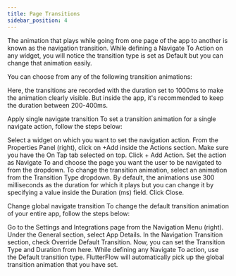 ```yaml
---
title: Page Transitions
sidebar_position: 4
---
```


The animation that plays while going from one page of the app to another is known as the navigation transition. While defining a Navigate To Action on any widget, you will notice the transition type is set as Default but you can change that animation easily.

You can choose from any of the following transition animations:

<!-- gif -->


Here, the transitions are recorded with the duration set to 1000ms to make the animation clearly visible. But inside the app, it's recommended to keep the duration between 200-400ms.


Apply single navigate transition
To set a transition animation for a single navigate action, follow the steps below:

Select a widget on which you want to set the navigation action.
From the Properties Panel (right), click on +Add inside the Actions section.
Make sure you have the On Tap tab selected on top.
Click + Add Action.
Set the action as Navigate To and choose the page you want the user to be navigated to from the dropdown.
To change the transition animation, select an animation from the Transition Type dropdown.
By default, the animations use 300 milliseconds as the duration for which it plays but you can change it by specifying a value inside the Duration (ms) field.
Click Close.


Change global navigate transition
To change the default transition animation of your entire app, follow the steps below:

Go to the Settings and Integrations page from the Navigation Menu (right).
Under the General section, select App Details.
In the Navigation Transition section, check Override Default Transition.
Now, you can set the Transition Type and Duration from here.
While defining any Navigate To action, use the Default transition type. FlutterFlow will automatically pick up the global transition animation that you have set.

